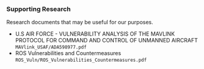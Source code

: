 ### Supporting Research
Research documents that may be useful for our purposes.


* U.S AIR FORCE - VULNERABILITY ANALYSIS OF THE MAVLINK PROTOCOL FOR COMMAND AND CONTROL OF UNMANNED AIRCRAFT `MAVlink_USAF/ADA598977.pdf`
* ROS Vulnerabilities and Countermeasures `ROS_Vuln/ROS_Vulnerabilities_Countermeasures.pdf`
